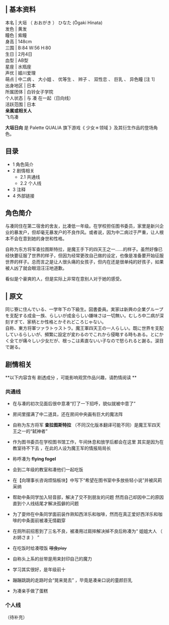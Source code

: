 |  **基本资料**  
---  
本名  |  大垣  （  おおがき  ）  ひなた  (Ōgaki Hinata)   
发色  |  黄发   
瞳色  |  紫瞳   
身高  |  148cm   
三围  |  B:84 W:56 H:80   
生日  |  2月4日   
血型  |  AB型   
星座  |  水瓶座   
声优  |  姬川爱理   
萌点  |  中二病  、  大小姐  、  优等生  、  辫子  、  双性恋  、  巨乳  、  异色瞳  [注 1]   
出身地区  |  日本   
所属团体  |  白铃女子学院   
个人状态  |  与  凑  在一起（日向线）   
活跃范围  |  日本   
**亲属或相关人**  
飞鸟凑  
  
**大垣日向** 是  Palette QUALIA  旗下游戏《  少女＊领域  》及其衍生作品的登场角色。

##  目录

  * 1  角色简介 
  * 2  剧情相关 
    * 2.1  共通线 
    * 2.2  个人线 
  * 3  注释 
  * 4  外部链接 

##  角色简介

与凑同住在第二宿舍的舍友，比凑低一年级。在学校担任图书委员，家里是新兴企业的暴发户，但却毫无暴发户的不良作风。或者说，因为中二病过于严重，让人根本不会在意到她的身世和性格。

自称为东方将军查拉图斯特拉，是魔王手下的四天王之一……的样子。虽然好像已经快要征服了世界的样子，但因为经常更改自己做的设定，也像是准备要开始征服世界的样子。总而言之是让人很头痛的女孩子，但内在还是很单纯的好孩子，如果被人凶了就会眼泪汪汪地道歉。

看似是个豪爽的人，但是实际上非常在意别人对于她的感受。

|  原文  
---  
同じ寮に住んでいる、一学年下の下級生。図書委員。実家は新興の企業グループを支配する成金一族、らしいが成金らしい嫌味さは一切無い。むしろ中二病が深刻すぎて、家柄とか性格とかそれどころじゃない。
</br>
自称、東方将軍ツァラトゥストラ。魔王軍四天王の一人らしい。既に世界を支配しているらしいが、頻繁に設定が変わるのでこれから侵略する時もある。とにかく全てが痛々しい少女だが、根っこは素直ないい子なので怒られると謝る。涙目で謝る。
</br>  
  
##  剧情相关

**以下内容含有 剧透成分  ，可能影响观赏作品兴趣，请酌情阅读 **

###  共通线

  * 在与凑的初次见面后很中意凑“打了一下招呼，貌似就被中意了” 
  * 房间里摆满了中二道具，还在房间中央画有巨大的魔法阵 
  * 自称为东方将军 **查拉图斯特拉** （不同汉化版本翻译可能不同）是魔王军四天王之一的“弑神者” 
  * 作为图书委员在学校图书馆工作，午间休息和放学后都会在这里  其实是因为在教室待不下去  ，在此的人设为魔王军的情报局局长 
  * 称呼凑为 **flying fogel**
  * 会到二年级的教室和凑他们一起吃饭 
  * 在【向理事长咨询烦恼板块】中写下“希望在图书室中多放些轻小说”并被风莉采纳 
  * 帮助中条同学加入轻音部，解决了交不到朋友的问题  然而自己却因中二的原因直到个人线结尾才解决孤僻的问题 
  * 为了耍帅在中条同学面前装作熟知西洋乐和咖啡，然而在真正爱好西洋乐和咖啡的中条面前被凑无情戳穿 
  * 在厕所前招惹到了三名不良，被凑用过肩摔解决掉不良后称凑为“  姐姐大人  （  お姉さま  ）  ” 
  * 在吃饭时给凑喂饭 ~~喂食play~~
  * 自称头上系的丝带是用来封印自己的魔力 

  * 学习其实很好，是年级前十 
  * 蹦蹦跳跳的走路时会“晃来晃去” ，毕竟是凑亲口说的童颜巨乳 
  * 为凑亲手做了蛋糕 

###  个人线

（待补充）